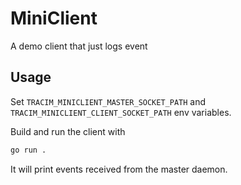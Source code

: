 # MiniClient

A demo client that just logs event

## Usage

Set `TRACIM_MINICLIENT_MASTER_SOCKET_PATH` and `TRACIM_MINICLIENT_CLIENT_SOCKET_PATH` env variables.

Build and run the client with


```bash
go run .
```

It will print events received from the master daemon. 
